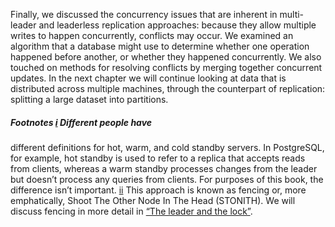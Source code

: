 Finally, we discussed the concurrency issues that are inherent in multi-leader and leaderless
replication approaches: because they allow multiple writes to happen concurrently, conflicts may
occur. We examined an algorithm that a database might use to determine whether one operation
happened before another, or whether they happened concurrently. We also touched on methods for
resolving conflicts by merging together concurrent updates. In the next chapter we will continue looking at data that is distributed across multiple machines,
through the counterpart of replication: splitting a large dataset into partitions. ##### Footnotes [i](ch05.html#idm140605776424400-marker) Different people have
different definitions for hot, warm, and cold standby servers. In
PostgreSQL, for example, hot standby is used to refer to a replica that accepts reads
from clients, whereas a warm standby processes changes from the leader but doesn’t
process any queries from clients. For purposes of this book, the difference isn’t
important. [ii](ch05.html#idm140605776275968-marker) This approach is known as
fencing or, more emphatically, Shoot The Other Node In The Head (STONITH). We
will discuss fencing in more detail in [“The leader and the lock”](ch08.html#sec_distributed_lock_fencing).
